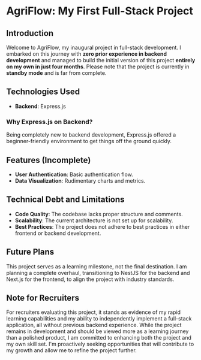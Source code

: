 # AgriFlow: My First Full-Stack Project

## Introduction
Welcome to AgriFlow, my inaugural project in full-stack development. I embarked on this journey with **zero prior experience in backend development** and managed to build the initial version of this project **entirely on my own in just four months**. 
Please note that the project is currently in **standby mode** and is far from complete.

## Technologies Used
- **Backend**: Express.js

### Why Express.js on Backend?
Being completely new to backend development, Express.js offered a beginner-friendly environment to get things off the ground quickly.

## Features (Incomplete)
- **User Authentication**: Basic authentication flow.
- **Data Visualization**: Rudimentary charts and metrics.

## Technical Debt and Limitations
- **Code Quality**: The codebase lacks proper structure and comments.
- **Scalability**: The current architecture is not set up for scalability.
- **Best Practices**: The project does not adhere to best practices in either frontend or backend development.

## Future Plans
This project serves as a learning milestone, not the final destination. I am planning a complete overhaul, transitioning to NestJS for the backend and Next.js for the frontend, to align the project with industry standards.

## Note for Recruiters
For recruiters evaluating this project, it stands as evidence of my rapid learning capabilities and my ability to independently implement a full-stack application, all without previous backend experience. While the project remains in development and should be viewed more as a learning journey than a polished product, I am committed to enhancing both the project and my own skill set. I'm proactively seeking opportunities that will contribute to my growth and allow me to refine the project further.
